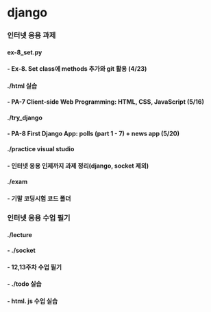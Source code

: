 # django

### 인터넷 응용 과제

#### ex-8_set.py
   #### - Ex-8. Set class에 methods 추가와 git 활용 (4/23)
#### ./html 실습
   #### - PA-7 Client-side Web Programming: HTML, CSS, JavaScript (5/16)
#### ./try_django
   #### - PA-8 First Django App: polls (part 1 - 7) + news app (5/20)
#### ./practice visual studio
   #### - 인터넷 응용 인제까지 과제 정리(django, socket 제외) 
#### ./exam
   #### - 기말 코딩시험 코드 폴더


### 인터넷 응용 수업 필기

#### ./lecture
#### - ./socket
   #### - 12,13주차 수업 필기
#### - ./todo 실습
   #### - html. js 수업 실습
